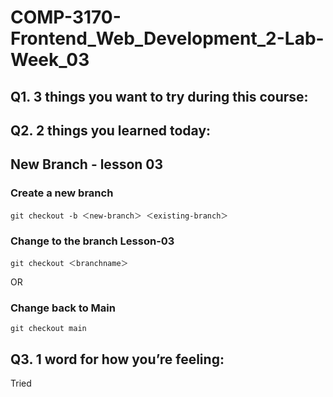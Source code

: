 # COMP-3170-Frontend_Web_Development_2-Lab-Week_03

## Q1. 3 things you want to try during this course:

## Q2. 2 things you learned today:

## New Branch - lesson 03
### Create a new branch
```
git checkout -b ＜new-branch＞ ＜existing-branch＞
```
### Change to the branch Lesson-03
```
git checkout ＜branchname＞ 
```
OR
### Change back to Main
```
git checkout main
```
## Q3. 1 word for how you’re feeling:
Tried
